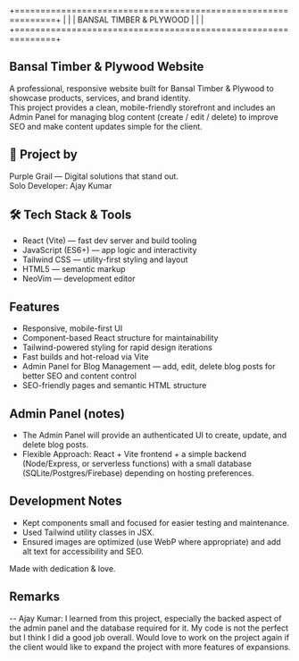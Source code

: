 +==============================================================+
|                                                              |
|                  BANSAL TIMBER & PLYWOOD                     |
|                                                              |
+==============================================================+

## Bansal Timber & Plywood Website

A professional, responsive website built for Bansal Timber & Plywood to showcase products, services, and brand identity.  
This project provides a clean, mobile-friendly storefront and includes an Admin Panel for managing blog content (create / edit / delete) to improve SEO and make content updates simple for the client.

## 🏢 Project by
Purple Grail — Digital solutions that stand out.  
Solo Developer: Ajay Kumar

## 🛠️ Tech Stack & Tools
- React (Vite) — fast dev server and build tooling  
- JavaScript (ES6+) — app logic and interactivity  
- Tailwind CSS — utility-first styling and layout  
- HTML5 — semantic markup  
- NeoVim — development editor

## Features
- Responsive, mobile-first UI  
- Component-based React structure for maintainability  
- Tailwind-powered styling for rapid design iterations  
- Fast builds and hot-reload via Vite  
- Admin Panel for Blog Management — add, edit, delete blog posts for better SEO and content control  
- SEO-friendly pages and semantic HTML structure

## Admin Panel (notes)
- The Admin Panel will provide an authenticated UI to create, update, and delete blog posts.
- Flexible Approach: React + Vite frontend + a simple backend (Node/Express, or serverless functions) with a small database (SQLite/Postgres/Firebase) depending on hosting preferences.

## Development Notes
- Kept components small and focused for easier testing and maintenance.
- Used Tailwind utility classes in JSX.
- Ensured images are optimized (use WebP where appropriate) and add alt text for accessibility and SEO.

Made with dedication & love.

## Remarks

-- Ajay Kumar: I learned from this project, especially the backed aspect of the admin panel and the database required for it. My code is not the perfect but I think I did a good job overall. Would love to work on the project again if the client would like to expand the project with more features of expansions.
